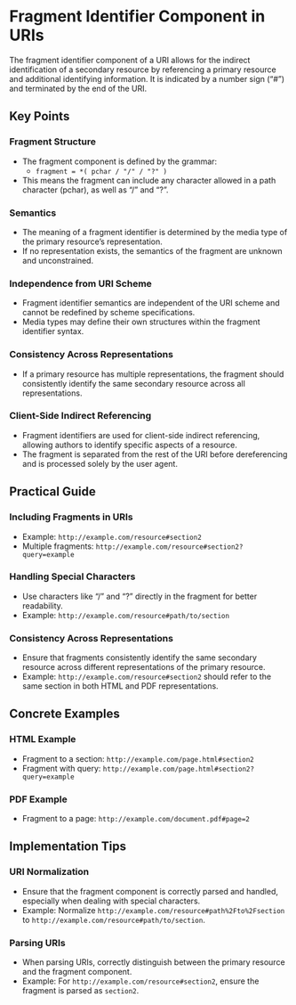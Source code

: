 # Fragment Identifier Component in URIs

The fragment identifier component of a URI allows for the indirect identification of a secondary resource by referencing a primary resource and additional identifying information. It is indicated by a number sign (“#”) and terminated by the end of the URI.

## Key Points

### Fragment Structure
* The fragment component is defined by the grammar:
    * `fragment = *( pchar / "/" / "?" )`
* This means the fragment can include any character allowed in a path character (pchar), as well as “/” and “?”.

### Semantics
* The meaning of a fragment identifier is determined by the media type of the primary resource’s representation.
* If no representation exists, the semantics of the fragment are unknown and unconstrained.

### Independence from URI Scheme
* Fragment identifier semantics are independent of the URI scheme and cannot be redefined by scheme specifications.
* Media types may define their own structures within the fragment identifier syntax.

### Consistency Across Representations
* If a primary resource has multiple representations, the fragment should consistently identify the same secondary resource across all representations.

### Client-Side Indirect Referencing
* Fragment identifiers are used for client-side indirect referencing, allowing authors to identify specific aspects of a resource.
* The fragment is separated from the rest of the URI before dereferencing and is processed solely by the user agent.

## Practical Guide

### Including Fragments in URIs
* Example: `http://example.com/resource#section2`
* Multiple fragments: `http://example.com/resource#section2?query=example`

### Handling Special Characters
* Use characters like “/” and “?” directly in the fragment for better readability.
* Example: `http://example.com/resource#path/to/section`

### Consistency Across Representations
* Ensure that fragments consistently identify the same secondary resource across different representations of the primary resource.
* Example: `http://example.com/resource#section2` should refer to the same section in both HTML and PDF representations.

## Concrete Examples

### HTML Example
* Fragment to a section: `http://example.com/page.html#section2`
* Fragment with query: `http://example.com/page.html#section2?query=example`

### PDF Example
* Fragment to a page: `http://example.com/document.pdf#page=2`

## Implementation Tips

### URI Normalization
* Ensure that the fragment component is correctly parsed and handled, especially when dealing with special characters.
* Example: Normalize `http://example.com/resource#path%2Fto%2Fsection` to `http://example.com/resource#path/to/section`.

### Parsing URIs
* When parsing URIs, correctly distinguish between the primary resource and the fragment component.
* Example: For `http://example.com/resource#section2`, ensure the fragment is parsed as `section2`.